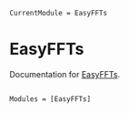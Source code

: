 ```@meta
CurrentModule = EasyFFTs
```

# EasyFFTs

Documentation for [EasyFFTs](https://github.com/KronosTheLate/EasyFFTs.jl).

```@index
```

```@autodocs
Modules = [EasyFFTs]
```
